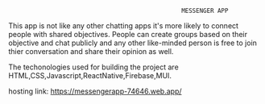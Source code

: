                                                     MESSENGER APP

This app is not like any other chatting apps it's more likely to connect people with shared objectives. People can create groups based on their objective and chat publicly and any other like-minded person is free to join thier conversation and share their opinion as well.

The techonologies used for building the project are HTML,CSS,Javascript,ReactNative,Firebase,MUI.

hosting link: https://messengerapp-74646.web.app/
